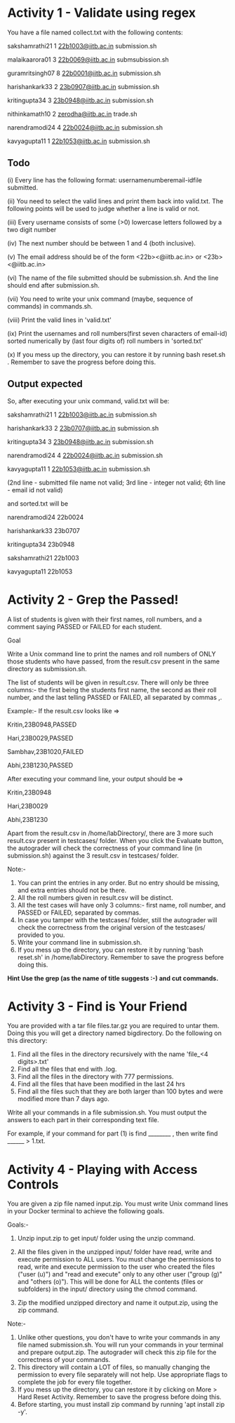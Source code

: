 # Activity 1 - Validate using regex

You have a file named collect.txt with the following contents:



sakshamrathi21 1 22b1003@iitb.ac.in submission.sh

malaikaarora01 3 22b0069@iitb.ac.in submsubission.sh

guramritsingh07 8 22b0001@iitb.ac.in submission.sh

harishankark33 2 23b0907@iitb.ac.in submission.sh

kritingupta34 3 23b0948@iitb.ac.in submission.sh

nithinkamath10 2 zerodha@iitb.ac.in trade.sh

narendramodi24 4 22b0024@iitb.ac.in submission.sh 

kavyagupta11 1 22b1053@iitb.ac.in submission.sh

## Todo

(i) Every line has the following format: username<space>number<space>email-id<space>file submitted.

(ii) You need to select the valid lines and print them back into valid.txt. The following points will be used to judge whether a line is valid or not.

(iii) Every username consists of some (>0) lowercase letters followed by a two digit number

(iv) The next number should be between 1 and 4 (both inclusive).

(v) The email address should be of the form <22b><four digit number><@iitb.ac.in> or <23b><four digit number><@iitb.ac.in>

(vi) The name of the file submitted should be submission.sh. And the line should end after submission.sh.

(vii) You need to write your unix command (maybe, sequence of commands) in commands.sh.

(viii) Print the valid lines in 'valid.txt'

(ix) Print the usernames and roll numbers(first seven characters of email-id) sorted numerically by (last four digits of) roll numbers in 'sorted.txt'

(x) If you mess up the directory, you can restore it by running bash reset.sh . Remember to save the progress before doing this.

## Output expected

So, after executing your unix command, valid.txt will be:

sakshamrathi21 1 22b1003@iitb.ac.in submission.sh

harishankark33 2 23b0707@iitb.ac.in submission.sh

kritingupta34 3 23b0948@iitb.ac.in submission.sh

narendramodi24 4 22b0024@iitb.ac.in submission.sh 

kavyagupta11 1 22b1053@iitb.ac.in submission.sh

(2nd line - submitted file name not valid; 3rd line - integer not valid; 6th line - email id not valid)



and sorted.txt will be

narendramodi24 22b0024

harishankark33 23b0707

kritingupta34 23b0948

sakshamrathi21 22b1003

kavyagupta11 22b1053

# Activity 2 - Grep the Passed!

A list of students is given with their first names, roll numbers, and a comment saying PASSED or FAILED for each student.

Goal

Write a Unix command line to print the names and roll numbers of ONLY those students who have passed, from the result.csv present in the same directory as submission.sh.

The list of students will be given in result.csv. There will only be three columns:- the first being the students first name, the second as their roll number, and the last telling PASSED or FAILED, all separated by commas ,.

Example:- If the result.csv looks like =>

Kritin,23B0948,PASSED

Hari,23B0029,PASSED

Sambhav,23B1020,FAILED

Abhi,23B1230,PASSED

After executing your command line, your output should be =>

Kritin,23B0948

Hari,23B0029

Abhi,23B1230

Apart from the result.csv in /home/labDirectory/, there are 3 more such result.csv present in testcases/ folder. When you click the Evaluate button, the autograder will check the correctness of your command line (in submission.sh) against the 3 result.csv in testcases/ folder.

Note:-

1. You can print the entries in any order. But no entry should be missing, and extra entries should not be there.
2. All the roll numbers given in result.csv will be distinct.
3. All the test cases will have only 3 columns:- first name, roll number, and PASSED or FAILED, separated by commas.
4. In case you tamper with the testcases/ folder, still the autograder will check the correctness from the original version of the testcases/ provided to you.
5. Write your command line in submission.sh.
6. If you mess up the directory, you can restore it by running 'bash reset.sh' in /home/labDirectory. Remember to save the progress before doing this.


**Hint Use the grep (as the name of title suggests :-) and cut commands.**

# Activity 3 - Find is Your Friend
You are provided with a tar file files.tar.gz you are required to untar them. Doing this you will get a directory named bigdirectory. Do the following on this directory:

1. Find all the files in the directory recursively with the name 'file_<4 digits>.txt'
2. Find all the files that end with .log.
3. Find all the files in the directory with 777 permissions.
4. Find all the files that have been modified in the last 24 hrs
5. Find all the files such that they are both larger than 100 bytes and were modified more than 7 days ago.


Write all your commands in a file submission.sh. You must output the answers to each part in their corresponding text file. 

For example, if your command for part (1) is find ________ , then write find ______ > 1.txt.


# Activity 4 - Playing with Access Controls

You are given a zip file named input.zip. You must write Unix command lines in your Docker terminal to achieve the following goals.



Goals:-

1) Unzip input.zip to get input/ folder using the unzip command.

2) All the files given in the unzipped input/ folder have read, write and execute permission to ALL users. You must change the permissions to read, write and execute permission to the user who created the files ("user (u)") and "read and execute" only to any other user ("group (g)" and "others (o)"). This will be done for ALL the contents (files or subfolders) in the input/ directory using the chmod command.

3) Zip the modified unzipped directory and name it output.zip, using the zip command.



Note:-

1. Unlike other questions, you don't have to write your commands in any file named submission.sh. You will run your commands in your terminal and prepare output.zip. The autograder will check this zip file for the correctness of your commands.
2. This directory will contain a LOT of files, so manually changing the permission to every file separately will not help. Use appropriate flags to complete the job for every file together.
3. If you mess up the directory, you can restore it by clicking on More > Hard Reset Activity. Remember to save the progress before doing this.
4. Before starting, you must install zip command by running 'apt install zip -y'.